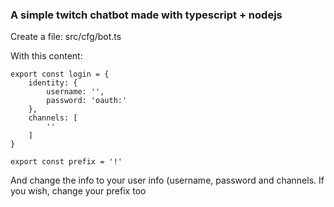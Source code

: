 ### A simple twitch chatbot made with typescript + nodejs


Create a file: src/cfg/bot.ts

With this content:
```
export const login = { 
    identity: {
        username: '',
        password: 'oauth:'
    },
    channels: [
        ''
    ]
}

export const prefix = '!'
```

And change the info to your user info (username, password and channels. If you wish, change your prefix too
